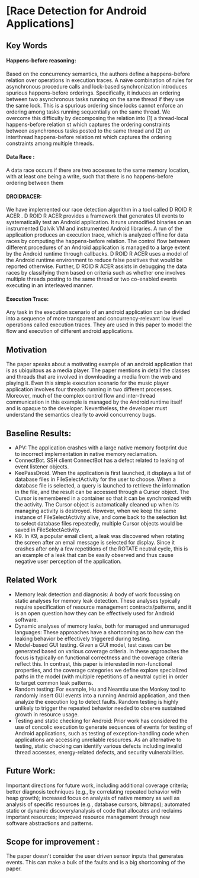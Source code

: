 # [Race Detection for Android Applications]

## Key Words

#### Happens-before reasoning:
Based on the concurrency semantics, the authors define a happens-before relation over operations in execution traces. A naïve combination of rules for asynchronous procedure calls and lock-based synchronization introduces spurious happens-before orderings. Specifically, it induces an ordering between two asynchronous tasks running on the same thread if they use the same lock. This is a spurious ordering since locks cannot enforce an ordering among tasks running sequentially on the same thread. We overcome this difficulty by decomposing the relation into (1) a thread-local happens-before relation st which captures the ordering constraints between asynchronous tasks posted to the same thread and (2) an interthread happens-before relation mt which captures the ordering constraints among multiple threads.

#### Data Race :
A data race occurs if there are two accesses to the same memory location, with at least one being a write, such that
there is no happens-before ordering between them

#### DROIDRACER:
We have implemented our race detection algorithm in a tool called D ROID R ACER . D ROID R ACER provides a framework that
generates UI events to systematically test an Android application. It runs unmodified binaries on an instrumented Dalvik VM and instrumented Android libraries. A run of the application produces an execution trace, which is analyzed offline for data races by computing the happens-before relation. The control flow between different procedures of an Android application is managed to a large extent by the Android runtime through callbacks. D ROID R ACER uses a model of the Android runtime environment to reduce false positives that would be reported otherwise. Further, D ROID R ACER assists in debugging the data races by classifying them based on criteria such as whether one involves multiple threads posting to the same thread or two co-enabled events executing in an interleaved manner.

#### Execution Trace:
Any task in the execution scenario of an android application can be divided into a sequence of more transparent and concurrency-relevant low level operations called execution traces. They are used in this paper to model the flow and execution of different android applications.

## Motivation
The paper speaks about a motivating example of an android application that is as ubiquitous as a media player. The paper mentions in detail the classes and threads that are involved in downloading a media from the web and playing it. Even this simple execution scenario for the music player application involves four threads running in two different processes. Moreover, much of the complex control flow and inter-thread communication in this example is managed by the Android runtime itself and is opaque to the developer. Nevertheless, the developer must understand the semantics clearly to avoid concurrency bugs. 

## Baseline Results:
  * APV: The application crashes with a large native memory footprint due to incorrect implementation in native memory reclamation. 
  * ConnectBot. SSH client ConnectBot has a defect related to leaking of event listener objects.
  * KeePassDroid. When the application is first launched, it displays a list of database files in FileSelectActivity for the user to choose. When a database file is selected, a query is launched to retrieve the information in the file, and the result can be accessed through a Cursor object. The Cursor is remembered in a container so that it can be synchronized with the activity. The Cursor object is automatically cleaned up when its managing activity is destroyed. However, when we keep the same instance of FileSelectActivity alive, and come back to the selection list to select database files repeatedly, multiple Cursor objects would be saved in FileSelectActivity.
  * K9. In K9, a popular email client, a leak was discovered when rotating the screen after an email message is selected
for display. Since it crashes after only a few repetitions of the ROTATE neutral cycle, this is an example of a leak that can
be easily observed and thus cause negative user perception of the application.

## Related Work
  * Memory leak detection and diagnosis: A body of work focussing on static analyses for memory leak detection. These
analyses typically require specification of resource management contracts/patterns, and it is an open question how
they can be effectively used for Android software.
  * Dynamic analyses of memory leaks, both for managed and unmanaged languages: These approaches have a shortcoming as to how can the leaking behavior be effectively triggered during testing.
  * Model-based GUI testing. Given a GUI model, test cases can be generated based on various coverage criteria. In these approaches the focus is typically on functional correctness and the coverage criteria reflect this. In contrast, this paper
is interested in non-functional properties, and the coverage categories we define explore specialized paths in the model
(with multiple repetitions of a neutral cycle) in order to target common leak patterns.
  * Random testing: For example, Hu and Neamtiu use the Monkey tool to randomly insert GUI events into a running Android application, and then analyze the execution log to detect faults. Random testing is highly unlikely to trigger
the repeated behavior needed to observe sustained growth in resource usage.
  * Testing and static checking for Android: Prior work has considered the use of concolic execution to generate sequences
of events for testing of Android applications, such as testing of exception-handling code when applications are accessing unreliable resources. As an alternative to testing, static checking can identify various defects including invalid thread accesses, energy-related defects, and security vulnerabilities.

## Future Work:
Important directions for future work, including additional coverage criteria; better diagnosis techniques (e.g., by correlating repeated behavior with heap growth); increased focus on analysis of native memory as well as analysis of specific
resources (e.g., database cursors, bitmaps); automated static or dynamic discovery/analysis of code that allocates and reclaims important resources; improved resource management through new software abstractions and patterns.

## Scope for improvement :
The paper doesn't consider the user driven sensor inputs that generates events. This can make a bulk of the faults and is a big shortcoming of the paper.
